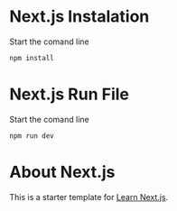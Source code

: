 # Next.js Instalation

Start the comand line
```sh
npm install
```

# Next.js Run File

Start the comand line
```sh
npm run dev
```

# About Next.js
This is a starter template for [Learn Next.js](https://nextjs.org/learn).
